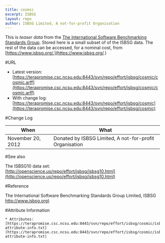```yaml
---
title: cosmic
excerpt: ISBSG
layout: repo
author: ISBSG Limited, A not-for-profit Organisation
---
```



This is _teaser data_ from the [The International Software Benchmarking Standards Group](https://www.isbsg.org/). Stored here is a small subset of of
the ISBSG data. The rest of the data can be accessed, for a nominal
cost, from [https://www.isbsg.org/.](https://www.isbsg.org/.)

#URL

  * Latest version: [https://terapromise.csc.ncsu.edu:8443/svn/repo/effort/isbsg/cosmic/cosmic.arff](https://terapromise.csc.ncsu.edu:8443/svn/repo/effort/isbsg/cosmic/cosmic.arff)
  * With change log: [https://terapromise.csc.ncsu.edu:8443/svn/repo/effort/isbsg/cosmic](https://terapromise.csc.ncsu.edu:8443/svn/repo/effort/isbsg/cosmic)

#Change Log

When | What
---- | ----
November 20, 2012 | Donated by ISBSG Limited, A not-for-profit Organisation

#See also

The ISBSG10 data set: [http://openscience.us/repo/effort/isbsg/isbsg10.html](http://openscience.us/repo/effort/isbsg/isbsg10.html)

#Reference

 The International Software Benchmarking Standards Group Limited, ISBSG [http://www.isbsg.org)](http://www.isbsg.org)
 
#Attribute Information

	* Attributes:[https://terapromise.csc.ncsu.edu:8443/svn/repo/effort/isbsg/cosmic/isbsg10/isbsg-attribute-info.txt](https://terapromise.csc.ncsu.edu:8443/svn/repo/effort/isbsg/cosmic/isbsg10/isbsg-attribute-info.txt)
